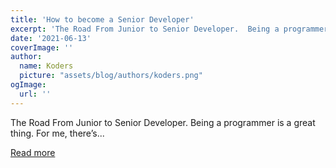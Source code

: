 ```yaml
---
title: 'How to become a Senior Developer'
excerpt: 'The Road From Junior to Senior Developer.  Being a programmer is a great thing. For me, there’s...'
date: '2021-06-13'
coverImage: ''
author:
  name: Koders
  picture: "assets/blog/authors/koders.png"
ogImage:
  url: ''
---
```


The Road From Junior to Senior Developer.  Being a programmer is a great thing. For me, there’s...

[Read more](https://dev.to/krowser/how-to-become-a-senior-developer-20po)
